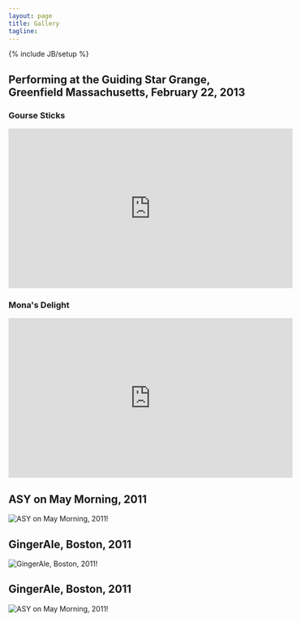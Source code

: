 ```yaml
---
layout: page
title: Gallery
tagline: 
---
```

{% include JB/setup %}

## Performing at the Guiding Star Grange, Greenfield Massachusetts, February 22, 2013

### Gourse Sticks 
<iframe width="560" height="315" src="http://www.youtube.com/embed/Z7QD_P_jGjs" frameborder="0" allowfullscreen="true"> </iframe>

### Mona's Delight
<iframe width="560" height="315" src="http://www.youtube.com/embed/wJBMDDNoP-k" frameborder="0" allowfullscreen="true"> </iframe>

## ASY on May Morning, 2011

![ASY on May Morning, 2011](http://farm9.staticflickr.com/8251/8458952911_50ae7e7817.jpg)!

## GingerAle, Boston, 2011

![GingerAle, Boston, 2011](http://farm9.staticflickr.com/8386/8460164936_6cae6d2ea7.jpg)!

## GingerAle, Boston, 2011

![ASY on May Morning, 2011](http://farm9.staticflickr.com/8386/8460165882_1ee1fc5262.jpg)!
